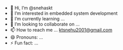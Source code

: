 - 👋 Hi, I’m @snehaskt
- 👀 I’m interested in embedded system development
- 🌱 I’m currently learning ...
- 💞️ I’m looking to collaborate on ...
- 📫 How to reach me ... ktsnehu2001@gmail.com
- 😄 Pronouns: ...
- ⚡ Fun fact: ...

<!---
snehaskt/snehaskt is a ✨ special ✨ repository because its `README.md` (this file) appears on your GitHub profile.
You can click the Preview link to take a look at your changes.
--->
